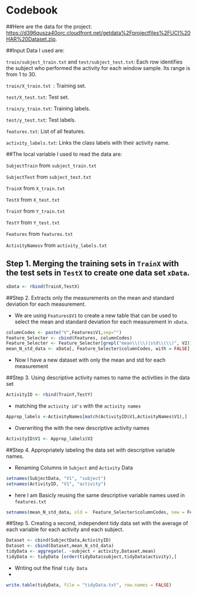 Codebook
========

##Here are the data for the project: 
<https://d396qusza40orc.cloudfront.net/getdata%2Fprojectfiles%2FUCI%20HAR%20Dataset.zip>. 

##Input Data I used are:

 `train/subject_train.txt` and `test/subject_test.txt`: Each row identifies the subject who performed the activity for each window sample. Its range is from 1 to 30.

 `train/X_train.txt `: Training set.

`test/X_test.txt`: Test set.

`train/y_train.txt`: Training labels.

`test/y_test.txt`: Test labels.


`features.txt`: List of all features.

`activity_labels.txt`: Links the class labels with their activity name.


##The local variable I used to read the data are:

`SubjectTrain` from  `subject_train.txt` 

`SubjectTest` from `subject_test.txt` 

`TrainX` from `X_train.txt` 

`TestX` from `X_test.txt` 

`TrainY` from  `Y_train.txt`

`TestY` from  `Y_test.txt` 

`Features` from `features.txt` 

`ActivityNamesv` from `activity_labels.txt` 

## Step 1. Merging the training sets in `TrainX` with the test sets  in `TestX` to create one data set `xData`.
```r
xData <- rbind(TrainX,TestX)
```
##Step 2. Extracts only the measurements on the mean and standard deviation for each measurement.

- We are using `Features$V1` to create a new table that can be used to select the mean and standard deviation for each measurement in `xData`.
```r
columnCodes <- paste("V",Features$V1,sep="")
Feature_Selecter <- cbind(Features, columnCodes)
Feature_Selecter <- Feature_Selecter[grepl("mean\\(\\)|std\\(\\)", V2)] 
mean_N_std_data <- xData[, Feature_Selecter$columnCodes, with = FALSE]
```
- Now I have a new dataset with only the mean and std for each measurement

##Step 3. Using descriptive activity names to name the activities in the data set
```r
ActivityID <- rbind(TrainY,TestY)
```
- matching the `activity id's` with the `activity names`
```r
Approp_labels <-ActivityNames[match(ActivityID$V1,ActivityNames$V1),]
```
- Overwriting the with the new descriptive activity names
```r
ActivityID$V1 <- Approp_labels$V2
```
##Step 4. Appropriately labeling the data set with descriptive variable names.

- Renaming Columns in `Subject` and `Activity` Data 

```r
setnames(SubjectData, "V1", "subject")
setnames(ActivityID, "V1", "activity")
```
- here I am Basicly reusing the same descriptive variable names used in `features.txt` 

```r
setnames(mean_N_std_data, old =  Feature_Selecter$columnCodes, new = Feature_Selecter$V2)
```

##Step 5. Creating a second, independent tidy data set with the average of each variable for each activity and each subject.

```r
Dataset <- cbind(SubjectData,ActivityID)
Dataset <- cbind(Dataset,mean_N_std_data)
tidyData <- aggregate(. ~subject + activity,Dataset,mean)
tidyData <- tidyData [order(tidyData$subject,tidyData$activity),]
```
- Writing out the final `tidy Data`
- 
```r
write.table(tidyData, file = "tidyData.txt", row.names = FALSE)
```
